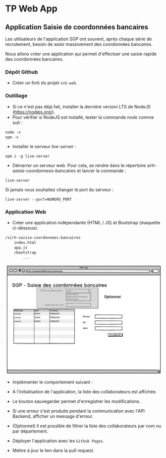 # TP Web App

## Application Saisie de coordonnées bancaires

Les utilisateurs de l'application SGP ont souvent, après chaque série de recrutement, besoin de saisir massivement des coordonnées bancaires.

Nous allons créer une application qui permet d'effectuer une saisie rapide des coordonnées bancaires.

### Dépôt Github

* Créer un fork du projet `scb-web`.

### Outillage
* Si ce n'est pas déjà fait, installer la dernière version LTS de NodeJS (https://nodejs.org/).
 * Pour vérifier si NodeJS est installé, tester la commande _node_ comme suit :

```
node -v
npm -v
```

* Installer le serveur _live-server_ :

```
npm i -g live-server
```

* Démarrer un serveur web. Pour cela, se rendre dans le répertoire _sirh-saisie-coordonnees-bancaires_ et lancer la commande :

```
live-server
```

Si jamais vous souhaitez changer le port du serveur :

```
live-server --port=NUMERO_PORT
```

### Application Web

* Créer une application indépendante (HTML / JS) et Bootstrap (maquette ci-dessous).

```
/sirh-saisie-coordonnees-bancaires
    index.html
    app.js
    /bootstrap
        ...
```

![](images/sgp.05.client.optionnel.png)

* Implémenter le comportement suivant :
 * A l'initialisation de l'application, la liste des collaborateurs est affichée.
 * Le bouton sauvegarder permet d'enregistrer les modifications.
 * Si une erreur s'est produite pendant la communication avec l'API Backend, afficher un message d'erreur.
 * (Optionnel) Il est possible de filtrer la liste des collaborateurs par nom ou par département.
 
* Déployer l'application avec les `Github Pages`.

* Mettre à jour le lien dans la pull request.